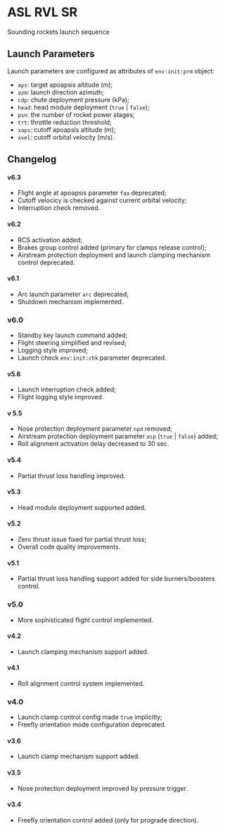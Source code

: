 # ASL RVL SR
Sounding rockets launch sequence

## Launch Parameters
Launch parameters are configured as attributes of ```env:init:prm``` object:
- ```aps```: target apoapsis altitude (m);
- ```azm```: launch direction azimuth;
- ```cdp```: chute deployment pressure (kPa);
- ```head```: head module deployment (```true``` | ```false```);
- ```psn```: the number of rocket power stages;
- ```trt```: throttle reduction threshold;
- ```xaps```: cutoff apoapsis altitude (m);
- ```xvel```: cutoff orbital velocity (m/s).

## Changelog

#### v6.3
- Flight angle at apoapsis parameter ```faa``` deprecated;
- Cutoff velocicy is checked against current orbital velocity;
- Interruption check removed.

#### v6.2
- RCS activation added;
- Brakes group control added (primary for clamps release control);
- Airstream protection deployment and launch clamping mechanism control deprecated.

#### v6.1
- Arc launch parameter ```arc``` deprecated;
- Shutdown mechanism implemented.

### v6.0
- Standby key launch command added;
- Flight steering simplified and revised;
- Logging style improved;
- Launch check ```env:init:chk``` parameter deprecated.

#### v5.6
- Launch interruption check added;
- Flight logging style improved.

#### v 5.5
- Nose protection deployment parameter ```npd``` removed;
- Airstream protection deployment parameter ```asp``` (```true``` | ```false```) added;
- Roll alignment activation delay decreased to 30 sec.

#### v5.4
- Partial thrust loss handling improved.

#### v5.3
- Head module deployment supported added.

#### v5.2
- Zero thrust issue fixed for partial thrust loss;
- Overall code quality improvements.

#### v5.1
- Partial thrust loss handling support added for side burners/boosters control.

### v5.0
- More sophisticated flight control implemented.

#### v4.2
- Launch clamping mechanism support added.

#### v4.1
- Roll alignment control system implemented.

### v4.0
- Launch clamp control config made ```true``` implicitly;
- Freefly orientation mode configuration deprecated.

#### v3.6
- Launch clamp mechanism support added.

#### v3.5
- Nose protection deployment improved by pressure trigger.

#### v3.4
- Freefly orientation control added (only for prograde direction).
